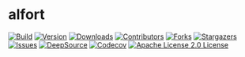 # alfort
[![Build][build-shiled]][build-url]
[![Version][version-shield]][version-url]
[![Downloads][download-shield]][download-url]
[![Contributors][contributors-shield]][contributors-url]
[![Forks][forks-shield]][forks-url]
[![Stargazers][stars-shield]][stars-url]
[![Issues][issues-shield]][issues-url]
[![DeepSource][deepsource-shield]][deepsource-url]
[![Codecov][codecov-shield]][codecov-url]
[![Apache License 2.0 License][license-shield]][license-url]

[download-shield]: https://img.shields.io/pypi/dm/alfort?style=flat
[download-url]: https://pypi.org/project/alfort/
[version-shield]: https://img.shields.io/pypi/v/alfort?style=flat
[version-url]: https://pypi.org/project/alfort/
[build-shiled]: https://img.shields.io/github/workflow/status/ar90n/alfort/CI?style=flat
[build-url]: https://github.com/ar90n/alfort/actions/workflows/ci.yml
[contributors-shield]: https://img.shields.io/github/contributors/ar90n/alfort.svg?style=flat
[contributors-url]: https://github.com/ar90n/alfort/graphs/contributors
[forks-shield]: https://img.shields.io/github/forks/ar90n/alfort.svg?style=flat
[forks-url]: https://github.com/ar90n/alfort/network/members
[stars-shield]: https://img.shields.io/github/stars/ar90n/alfort.svg?style=flat
[stars-url]: https://github.com/ar90n/alfort/stargazers
[issues-shield]: https://img.shields.io/github/issues/ar90n/alfort.svg?style=flat
[issues-url]: https://github.com/ar90n/alfort/issues
[license-shield]: https://img.shields.io/github/license/ar90n/alfort.svg?style=flat
[license-url]: https://github.com/ar90n/alfort/blob/master/LICENSE.txt
[deepsource-shield]: https://deepsource.io/gh/ar90n/alfort/?ref=repository-badge
[deepsource-url]: https://deepsource.io/gh/ar90n/alfort.svg/?label=active+issues&show_trend=true&token=HEDceZ0CpXMgd3em7_lCTtZl
[codecov-shield]: https://codecov.io/gh/ar90n/alfort
[codecov-url]: https://codecov.io/gh/ar90n/alfort/branch/main/graph/badge.svg?token=8GKU96ODLY
